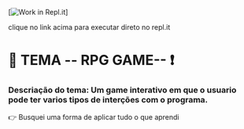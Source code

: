 [![Work in Repl.it](https://classroom.github.com/assets/work-in-replit-14baed9a392b3a25080506f3b7b6d57f295ec2978f6f33ec97e36a161684cbe9.svg)]


clique no link acima para executar direto no repl.it

# :round_pushpin:  TEMA  -- RPG GAME-- :exclamation:

### Descriação do tema: Um game interativo em que o usuario pode ter varios tipos de interções com o programa.

:point_right: Busquei uma forma de aplicar tudo o que aprendi
